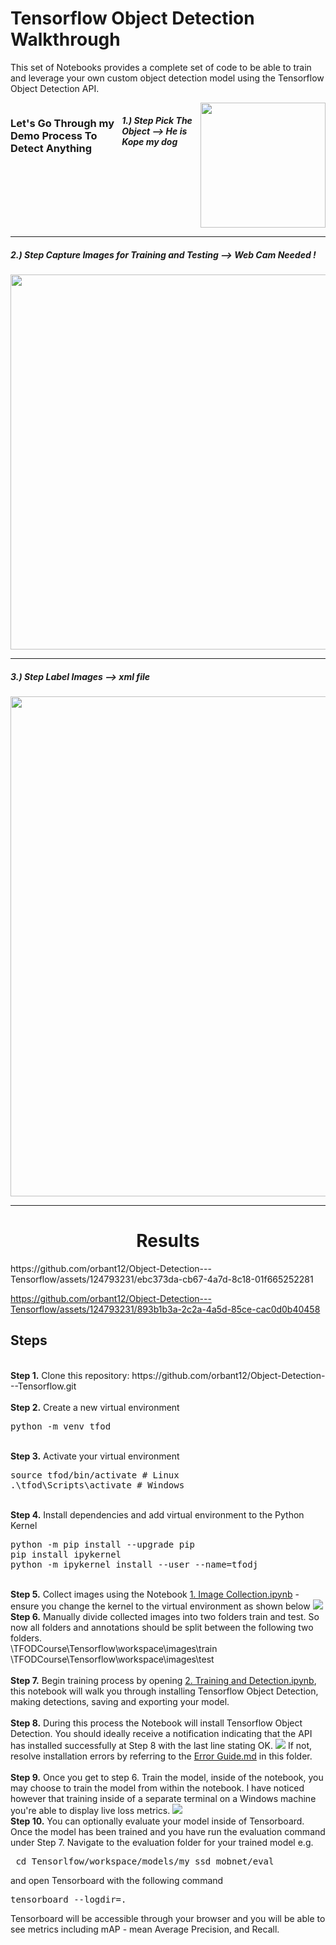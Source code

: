 # Tensorflow Object Detection Walkthrough
<p>This set of Notebooks provides a complete set of code to be able to train and leverage your own custom object detection model using the Tensorflow Object Detection API.
<div style="display:flex">
    <h3>Let's Go Through my Demo Process To Detect Anything </h3>
    <h5>1.) Step Pick The Object --> He is Kope my dog</h5>
<img src="https://github.com/orbant12/Object-Detection---Tensorflow/assets/124793231/f057196b-a864-47b9-ad92-f72fb039bf34" style="width:200px" />
</div>

---

<h5>2.) Step Capture Images for Training and Testing --> Web Cam Needed !  </h5>
<img src="https://github.com/orbant12/Object-Detection---Tensorflow/assets/124793231/eb0e73ce-5eb8-4db4-bd7f-93f7e6634708" style="width:600px" />


---

<h5>3.) Step Label Images --> xml file </h5>
<img src="https://github.com/orbant12/Object-Detection---Tensorflow/assets/124793231/0a88bdf7-bf03-4883-a4e5-94532b291a49" style="width:800px" />

---

<h1 align="center">Results</h1>
https://github.com/orbant12/Object-Detection---Tensorflow/assets/124793231/ebc373da-cb67-4a7d-8c18-01f665252281



https://github.com/orbant12/Object-Detection---Tensorflow/assets/124793231/893b1b3a-2c2a-4a5d-85ce-cac0d0b40458



## Steps
<br />
<b>Step 1.</b> Clone this repository: https://github.com/orbant12/Object-Detection---Tensorflow.git
<br/><br/>
<b>Step 2.</b> Create a new virtual environment 
<pre>
python -m venv tfod
</pre> 
<br/>
<b>Step 3.</b> Activate your virtual environment
<pre>
source tfod/bin/activate # Linux
.\tfod\Scripts\activate # Windows 
</pre>
<br/>
<b>Step 4.</b> Install dependencies and add virtual environment to the Python Kernel
<pre>
python -m pip install --upgrade pip
pip install ipykernel
python -m ipykernel install --user --name=tfodj
</pre>
<br/>
<b>Step 5.</b> Collect images using the Notebook <a href="https://github.com/nicknochnack/TFODCourse/blob/main/1.%20Image%20Collection.ipynb">1. Image Collection.ipynb</a> - ensure you change the kernel to the virtual environment as shown below
<img src="https://i.imgur.com/8yac6Xl.png"> 
<br/>
<b>Step 6.</b> Manually divide collected images into two folders train and test. So now all folders and annotations should be split between the following two folders. <br/>
\TFODCourse\Tensorflow\workspace\images\train<br />
\TFODCourse\Tensorflow\workspace\images\test
<br/><br/>
<b>Step 7.</b> Begin training process by opening <a href="https://github.com/nicknochnack/TFODCourse/blob/main/2.%20Training%20and%20Detection.ipynb">2. Training and Detection.ipynb</a>, this notebook will walk you through installing Tensorflow Object Detection, making detections, saving and exporting your model. 
<br /><br/>
<b>Step 8.</b> During this process the Notebook will install Tensorflow Object Detection. You should ideally receive a notification indicating that the API has installed successfully at Step 8 with the last line stating OK.  
<img src="https://i.imgur.com/FSQFo16.png">
If not, resolve installation errors by referring to the <a href="https://github.com/nicknochnack/TFODCourse/blob/main/README.md">Error Guide.md</a> in this folder.
<br /> <br/>
<b>Step 9.</b> Once you get to step 6. Train the model, inside of the notebook, you may choose to train the model from within the notebook. I have noticed however that training inside of a separate terminal on a Windows machine you're able to display live loss metrics. 
<img src="https://i.imgur.com/K0wLO57.png"> 
<br />
<b>Step 10.</b> You can optionally evaluate your model inside of Tensorboard. Once the model has been trained and you have run the evaluation command under Step 7. Navigate to the evaluation folder for your trained model e.g. 
<pre> cd Tensorlfow/workspace/models/my_ssd_mobnet/eval</pre> 
and open Tensorboard with the following command
<pre>tensorboard --logdir=. </pre>
Tensorboard will be accessible through your browser and you will be able to see metrics including mAP - mean Average Precision, and Recall.
<br />

